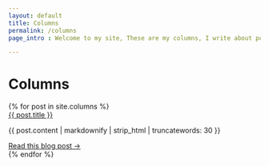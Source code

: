 ```yaml
---
layout: default
title: Columns
permalink: /columns
page_intro : Welcome to my site, These are my columns, I write about politics and social issues because I care about life and my country.

---
```

# Columns
<div>
	{% for post in site.columns %}
	<div>
		<a href="#" class="text-xl text-grey-darker font-bold no-underline hover:text-black">
			{{ post.title }}       
		</a>
	</div>
	<p class="text-grey-darkest text-base leading-normal mt-1">
			 {{ post.content | markdownify | strip_html | truncatewords: 30 }}
	</p>
	<div class="mb-8 text-grey-darkest text-base leading-normal mt-2">
		<a href="" class="text-grey-darker hover:text-black text-sm no-underline hover:underline">Read this blog post &rarr;</a>
	</div>
	{% endfor %}
</div>